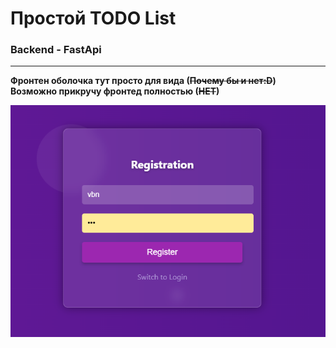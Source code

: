 # Простой TODO List

### Backend - FastApi
____
__Фронтен оболочка тут просто для вида (~~Почему бы и нет:D~~)__\
__Возможно прикручу фронтед полностью (~~НЕТ~~)__

![img.png](img.png)

